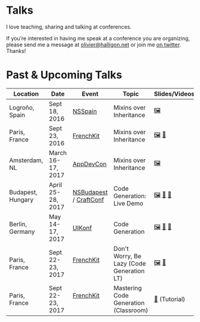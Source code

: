 # Talks

I love teaching, sharing and talking at conferences.

If you’re interested in having me speak at a conference you are organizing, please send me a message at <olivier@halligon.net> or join me [on twitter](https://twitter.com/aligatr). Thanks!

# Past & Upcoming Talks

| Location          | Date              | Event                              | Topic                       | Slides/Videos     |
|-------------------|-------------------|------------------------------------|-----------------------------|-------------------|
| Logroño, Spain    | Sept 18, 2016     | [NSSpain][1e]                      | Mixins over Inheritance     | [🖼][1s]          |
| Paris, France     | Sept 23, 2016     | [FrenchKit][2e]                    | Mixins over Inheritance     | [🖼][2s] [🎥][2v] |
| Amsterdam, NL     | March 16-17, 2017 | [AppDevCon][3e]                    | Mixins over Inheritance     | [🖼][3s]          |
| Budapest, Hungary | April 25-28, 2017 | [NSBudapest][4e] / [CraftConf][4f] | Code Generation: Live Demo  | [🖼][4s] [🎥][4v] [📑][4c] |
| Berlin, Germany   | May 14-17, 2017   | [UIKonf][5e]                       | Code Generation             | [🖼][5s] [🎥][5v] [📑][5c] |
| Paris, France     | Sept 22-23, 2017  | [FrenchKit][2e]                    | Don't Worry, Be Lazy (Code Generation LT)   | [🖼][6s] [🎥][6v] |
| Paris, France     | Sept 22-23, 2017  | [FrenchKit][2e]                    | Mastering Code Generation (Classroom) | [📑][7c] (Tutorial) |

[1e]: http://2016.nsspain.com
[1s]: https://speakerdeck.com/alisoftware/mixins-over-inheritance

[2e]: http://frenchkit.fr
[2s]: https://speakerdeck.com/alisoftware/mixins-over-inheritance-frenchkit-16
[2v]: https://youtu.be/BSn4jlunn4I

[3e]: http://appdevcon.nl
[3s]: https://speakerdeck.com/alisoftware/mixins-over-inheritance-appdevcon-17

[4e]: https://www.meetup.com/NSBudapest/events/238405994/
[4f]: https://craft-conf.com
[4s]: https://speakerdeck.com/alisoftware/code-generation-in-swift-live-demo-nsbudapest-04-dot-2017
[4v]: http://www.ustream.tv/recorded/103135632
[4c]: https://github.com/AliSoftware/CodeGenDemo

[5e]: http://www.uikonf.com
[5s]: https://speakerdeck.com/alisoftware/code-generation-in-swift-uikonf-17
[5c]: https://gist.github.com/AliSoftware/c2e1bf8c7fb0f5e742609c9516780123
[5v]: https://youtu.be/x_viZfIe8tY

[6s]: https://speakerdeck.com/alisoftware/dont-worry-be-lazy-swiftgen-sourcery-and-gyro
[6v]: https://youtu.be/3i1k6H2jzVQ

[7c]: https://github.com/FrenchKit/Mastering-code-generation-Classroom
